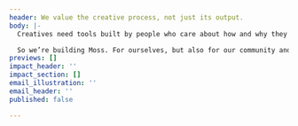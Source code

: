```yaml
---
header: We value the creative process, not just its output.
body: |-
  Creatives need tools built by people who care about how and why they work, not just what they produce.

  So we’re building Moss. For ourselves, but also for our community and our collective progress.
previews: []
impact_header: ''
impact_section: []
email_illustration: ''
email_header: ''
published: false

---
```

